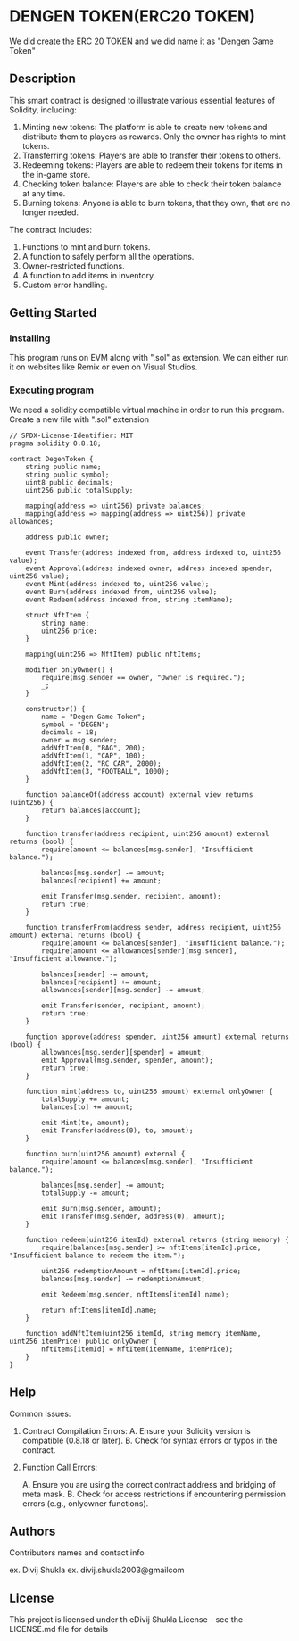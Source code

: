 # DENGEN TOKEN(ERC20 TOKEN)

We did create the ERC 20 TOKEN and we did name it as "Dengen Game Token"

## Description

This smart contract is designed to illustrate various essential features of Solidity, including:

1. Minting new tokens: The platform is able to create new tokens and distribute them to players as rewards.
   Only the owner has rights to mint tokens.
2. Transferring tokens: Players are able to transfer their tokens to others.
3. Redeeming tokens: Players are able to redeem their tokens for items in the in-game store.
4. Checking token balance: Players are able to check their token balance at any time.
5. Burning tokens: Anyone is able to burn tokens, that they own, that are no longer needed.

The contract includes:

1. Functions to mint and burn tokens.
2. A function to safely perform all the operations.
3. Owner-restricted functions.
4. A function to add items in inventory.
5. Custom error handling.


## Getting Started

### Installing

This program runs on EVM along with ".sol" as extension. We can either run it on websites like Remix or even on Visual Studios.

### Executing program

We need a solidity compatible virtual machine in order to run this program.
Create a new file with ".sol" extension
```
// SPDX-License-Identifier: MIT
pragma solidity 0.8.18;

contract DegenToken {
    string public name;
    string public symbol;
    uint8 public decimals;
    uint256 public totalSupply;

    mapping(address => uint256) private balances;
    mapping(address => mapping(address => uint256)) private allowances;

    address public owner;

    event Transfer(address indexed from, address indexed to, uint256 value);
    event Approval(address indexed owner, address indexed spender, uint256 value);
    event Mint(address indexed to, uint256 value);
    event Burn(address indexed from, uint256 value);
    event Redeem(address indexed from, string itemName);

    struct NftItem {
        string name;
        uint256 price;
    }

    mapping(uint256 => NftItem) public nftItems;

    modifier onlyOwner() {
        require(msg.sender == owner, "Owner is required.");
        _;
    }

    constructor() {
        name = "Degen Game Token";
        symbol = "DEGEN";
        decimals = 18;
        owner = msg.sender;
        addNftItem(0, "BAG", 200);
        addNftItem(1, "CAP", 100);
        addNftItem(2, "RC CAR", 2000);
        addNftItem(3, "FOOTBALL", 1000);
    }

    function balanceOf(address account) external view returns (uint256) {
        return balances[account];
    }

    function transfer(address recipient, uint256 amount) external returns (bool) {
        require(amount <= balances[msg.sender], "Insufficient balance.");

        balances[msg.sender] -= amount;
        balances[recipient] += amount;

        emit Transfer(msg.sender, recipient, amount);
        return true;
    }

    function transferFrom(address sender, address recipient, uint256 amount) external returns (bool) {
        require(amount <= balances[sender], "Insufficient balance.");
        require(amount <= allowances[sender][msg.sender], "Insufficient allowance.");

        balances[sender] -= amount;
        balances[recipient] += amount;
        allowances[sender][msg.sender] -= amount;

        emit Transfer(sender, recipient, amount);
        return true;
    }

    function approve(address spender, uint256 amount) external returns (bool) {
        allowances[msg.sender][spender] = amount;
        emit Approval(msg.sender, spender, amount);
        return true;
    }

    function mint(address to, uint256 amount) external onlyOwner {
        totalSupply += amount;
        balances[to] += amount;

        emit Mint(to, amount);
        emit Transfer(address(0), to, amount);
    }

    function burn(uint256 amount) external {
        require(amount <= balances[msg.sender], "Insufficient balance.");

        balances[msg.sender] -= amount;
        totalSupply -= amount;

        emit Burn(msg.sender, amount);
        emit Transfer(msg.sender, address(0), amount);
    }

    function redeem(uint256 itemId) external returns (string memory) {
        require(balances[msg.sender] >= nftItems[itemId].price, "Insufficient balance to redeem the item.");

        uint256 redemptionAmount = nftItems[itemId].price;
        balances[msg.sender] -= redemptionAmount;

        emit Redeem(msg.sender, nftItems[itemId].name);

        return nftItems[itemId].name;
    }

    function addNftItem(uint256 itemId, string memory itemName, uint256 itemPrice) public onlyOwner {
        nftItems[itemId] = NftItem(itemName, itemPrice);
    }
}

```


## Help

Common Issues:
 1. Contract Compilation Errors:
   A. Ensure your Solidity version is compatible (0.8.18 or later).
   B. Check for syntax errors or typos in the contract.

2. Function Call Errors:

   A. Ensure you are using the correct contract address and bridging of meta mask.
   B. Check for access restrictions if encountering permission errors (e.g., onlyowner functions).


## Authors


Contributors names and contact info


ex. Divij Shukla 
ex. divij.shukla2003@gmailcom


## License

This project is licensed under th eDivij Shukla License - see the LICENSE.md file for details
